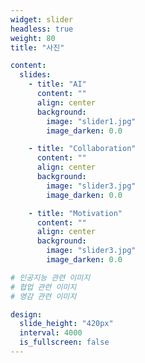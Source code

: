 ```yaml
---
widget: slider
headless: true
weight: 80
title: "사진"

content:
  slides:
    - title: "AI"
      content: ""
      align: center
      background:
        image: "slider1.jpg"
        image_darken: 0.0

    - title: "Collaboration"
      content: ""
      align: center
      background:
        image: "slider3.jpg"
        image_darken: 0.0

    - title: "Motivation"
      content: ""
      align: center
      background:
        image: "slider3.jpg"
        image_darken: 0.0

# 인공지능 관련 이미지
# 협업 관련 이미지
# 영감 관련 이미지

design:
  slide_height: "420px"
  interval: 4000
  is_fullscreen: false
---
```


